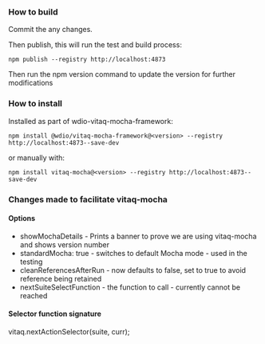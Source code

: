 ### How to build

Commit the any changes.

Then publish, this will run the test and build process:

```node
npm publish --registry http://localhost:4873
```

Then run the npm version command to update the version for further modifications

### How to install

Installed as part of wdio-vitaq-mocha-framework:

```node
npm install @wdio/vitaq-mocha-framework@<version> --registry http://localhost:4873--save-dev
```

or manually with:

```node
npm install vitaq-mocha@<version> --registry http://localhost:4873--save-dev
```

### Changes made to facilitate vitaq-mocha

#### Options

- showMochaDetails - Prints a banner to prove we are using vitaq-mocha and shows version number
- standardMocha: true - switches to default Mocha mode - used in the testing
- cleanReferencesAfterRun - now defaults to false, set to true to avoid reference being retained
- nextSuiteSelectFunction - the function to call - currently cannot be reached

#### Selector function signature

vitaq.nextActionSelector(suite, curr);
